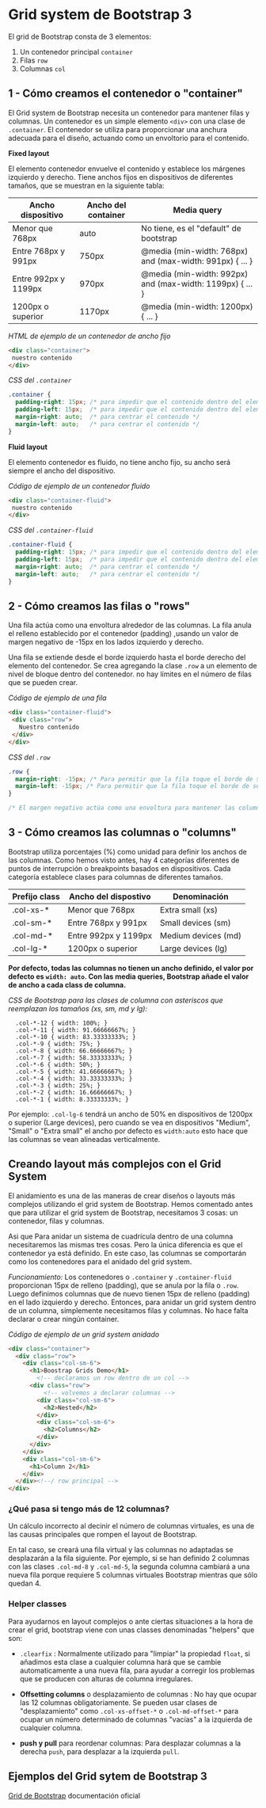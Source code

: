 # Grid system de Bootstrap 3

El grid de Bootstrap consta de 3 elementos:
1. Un contenedor principal `container`
2. Filas `row`
3. Columnas `col`


## 1 - Cómo creamos el contenedor o "container"

El Grid system de Bootstrap necesita un contenedor para mantener filas y columnas. Un contenedor es un simple elemento `<div>` con una clase de `.container`. El contenedor se utiliza para proporcionar una anchura adecuada para el diseño, actuando como un envoltorio para el contenido.

**Fixed layout**

El elemento contenedor envuelve el contenido y establece los márgenes izquierdo y derecho. Tiene anchos fijos en dispositivos de diferentes tamaños, que se muestran en la siguiente tabla:

 Ancho dispositivo | Ancho del container | Media query
-------------------| ------------------- | -----------
Menor que 768px | auto | No tiene, es el "default" de bootstrap
Entre 768px y 991px | 750px | @media (min-width: 768px) and (max-width: 991px) { ... }
Entre 992px y 1199px | 970px | @media (min-width: 992px) and (max-width: 1199px) { ... }
1200px o superior | 1170px | @media (min-width: 1200px) { ... }


*HTML de ejemplo de un contenedor de ancho fijo*

```html
<div class="container">
 nuestro contenido 
</div>
```

*CSS del `.container`*

```css
.container {
  padding-right: 15px; /* para impedir que el contenido dentro del elemento toque el borde del navegador */
  padding-left: 15px;  /* para impedir que el contenido dentro del elemento toque el borde del navegador */ 
  margin-right: auto;  /* para centrar el contenido */
  margin-left: auto;   /* para centrar el contenido */
}
```


**Fluid layout**

El elemento contenedor es fluido, no tiene ancho fijo, su ancho será siempre el ancho del dispositivo. 

*Código de ejemplo de un contenedor fluido*

```html
<div class="container-fluid">
 nuestro contenido 
</div>
```

*CSS del `.container-fluid`*

```css
.container-fluid {
  padding-right: 15px; /* para impedir que el contenido dentro del elemento toque el borde del navegador */
  padding-left: 15px;  /* para impedir que el contenido dentro del elemento toque el borde del navegador */ 
  margin-right: auto;  /* para centrar el contenido */
  margin-left: auto;   /* para centrar el contenido */
}
```


## 2 - Cómo creamos las filas o "rows"

Una fila actúa como una envoltura alrededor de las columnas. La fila anula el relleno establecido por el contenedor (padding) ,usando un valor de margen negativo de -15px en los lados izquierdo y derecho.

Una fila se extiende desde el borde izquierdo hasta el borde derecho del elemento del contenedor. Se crea agregando la clase `.row` a un elemento de nivel de bloque dentro del contenedor. no hay límites en el número de filas que se pueden crear.

*Código de ejemplo de una fila*

```html
<div class="container-fluid">
 <div class="row">
   Nuestro contenido
 </div>
</div>
```

*CSS del `.row`* 

```css
.row {
  margin-right: -15px; /* Para permitir que la fila toque el borde de su elemento contenedor */
  margin-left: -15px; /* Para permitir que la fila toque el borde de su elemento contenedor */
}

/* El margen negativo actúa como una envoltura para mantener las columnas, que pueden sumar hasta 12 en número */
```



## 3 - Cómo creamos las columnas o "columns"

Bootstrap utiliza porcentajes (%) como unidad para definir los anchos de las columnas. Como hemos visto antes, hay 4 categorías diferentes de puntos de interrupción o breakpoints basados en dispositivos. Cada categoría establece clases para columnas de diferentes tamaños.


Prefijo class | Ancho del dispostivo | Denominación
--------------| ---------------------| ---------------
.col-xs-* | Menor que 768px | Extra small (xs)
.col-sm-* | Entre 768px y 991px | Small devices (sm)
.col-md-* | Entre 992px y 1199px | Medium devices (md)
.col-lg-* | 1200px o superior | Large devices (lg)

**Por defecto, todas las columnas no tienen un ancho definido, el valor por defecto es `width: auto`.
Con las media queries, Bootstrap añade el valor de ancho a cada class de columna.**

*CSS de Bootstrap para las clases de columna con asteriscos que reemplazan los tamaños (xs, sm, md y lg):*

```
  .col-*-12 { width: 100%; }
  .col-*-11 { width: 91.66666667%; }
  .col-*-10 { width: 83.33333333%; }
  .col-*-9 { width: 75%; }
  .col-*-8 { width: 66.66666667%; }
  .col-*-7 { width: 58.33333333%; }
  .col-*-6 { width: 50%; }
  .col-*-5 { width: 41.66666667%; }
  .col-*-4 { width: 33.33333333%; }
  .col-*-3 { width: 25%; }
  .col-*-2 { width: 16.66666667%; }
  .col-*-1 { width: 8.33333333%; }
```

Por ejemplo: `.col-lg-6` tendrá un ancho de 50% en dispositivos de 1200px o superior (Large devices), pero cuando se vea en dispositivos "Medium", "Small" o "Extra small" el ancho por defecto es `width:auto` esto hace que las columnas se vean alineadas verticalmente.


## Creando layout más complejos con el Grid System

El anidamiento es una de las maneras de crear diseños o layouts más complejos utilizando el grid system de Bootstrap. 
Hemos comentado antes que para utilizar el grid system de Bootstrap, necesitamos 3 cosas: un contenedor, filas y columnas. 

Asi que Para anidar un sistema de cuadrícula dentro de una columna necesitaremos las mismas tres cosas. Pero la única diferencia es que el contenedor ya está definido. 
En este caso, las columnas se comportarán como los contenedores para el anidado del grid system.

*Funcionamiento:* Los contenedores o `.container` y `.container-fluid` proporcionan 15px de relleno (padding), que se anula por la fila o `.row`. Luego definimos columnas que de nuevo tienen 15px de relleno (padding) en el lado izquierdo y derecho. Entonces, para anidar un grid system dentro de un columna, simplemente necesitamos filas y columnas. 
No hace falta declarar o crear ningún container.

*Código de ejemplo de un grid system anidado*

```html
<div class="container">
  <div class="row">
    <div class="col-sm-6">
      <h1>Boostrap Grids Demo</h1>
        <!-- declaramos un row dentro de un col -->
      <div class="row">
          <!-- volvemos a declarar columnas -->
        <div class="col-sm-6">
          <h2>Nested</h2>
        </div>
        <div class="col-sm-6">
          <h2>Columns</h2>
        </div>
      </div>
    </div>
    <div class="col-sm-6">
      <h1>Column 2</h1>
    </div>
  </div><!--/ row principal -->
</div>

```

### ¿Qué pasa si tengo más de 12 columnas?

Un cálculo incorrecto al decinir el número de columnas virtuales, es una de las causas principales que rompen el layout de Bootstrap.

En tal caso, se creará una fila virtual y las columnas no adaptadas se desplazarán a la fila siguiente. Por ejemplo, si se han definido 2 columnas con las clases `.col-md-8` y `.col-md-5`, la segunda columna cambiará a una nueva fila porque requiere 5 columnas virtuales Bootstrap mientras que sólo quedan 4.

### Helper classes

Para ayudarnos en layout complejos o ante ciertas situaciones a la hora de crear el grid,  bootstrap viene con unas classes denominadas "helpers"  que son:

* `.clearfix` : Normalmente utilizado para "limpiar" la propiedad `float`, si añadimos esta clase a cualquier columna hará que se cambie automaticamente a una
nueva fila, para ayudar a corregir los problemas que se producen con alturas de columna irregulares.

* **Offsetting columns** o desplazamiento de columnas : No hay que ocupar las 12 columnas obligatoriamente. Se pueden usar clases de "desplazamiento" como `.col-xs-offset-*` o `.col-md-offset-*` para ocupar un número determinado de columnas "vacías" a la izquierda de cualquier columna.

* **push y pull** para reordenar columnas: Para desplazar columnas a la derecha `push`, para desplazar a la izquierda `pull`.


## Ejemplos del Grid sytem de Bootstrap 3

[Grid de Bootstrap](http://getbootstrap.com/examples/grid/) documentación oficial
